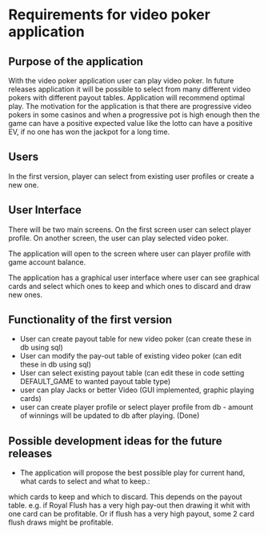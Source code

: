 # Requirements for video poker application

## Purpose of the application

With the video poker application user can play video poker.
In future releases application it will be possible to select from many different video pokers with different payout tables. Application will recommend optimal play. The motivation for the application is that there are progressive video pokers
in some casinos and when a progressive pot is high enough then the game can have a positive expected value like the lotto can have a positive EV,
if no one has won the jackpot for a long time.

## Users

In the first version, player can select from existing user profiles or create a new one.

## User Interface

There will be two main screens. On the first screen user can select player profile. On another screen, the user can play selected video poker.

The application will open to the screen where user can player profile with game account balance.

The application has a graphical user interface where user can see graphical cards and select which ones to keep and which ones to discard and draw new ones.

## Functionality of the first version

- User can create payout table for new video poker (can create these in db using sql)
- User can modify the pay-out table of existing video poker (can edit these in db using sql)
- User can select existing payout table (can edit these in code setting DEFAULT_GAME to wanted payout table type)
- user can play Jacks or better Video (GUI implemented, graphic playing cards)
- user can create player profile or select player profile from db - amount of winnings will be updated to db after playing. (Done)

## Possible development ideas for the future releases
- The application will propose the best possible play for current hand, what cards to select and what to keep.:

which cards to keep and which to discard. This depends on the payout table. e.g. if Royal Flush has a very high pay-out then drawing it whit with one card can be profitable. Or if flush has a very high payout, some 2 card flush draws might be profitable.

